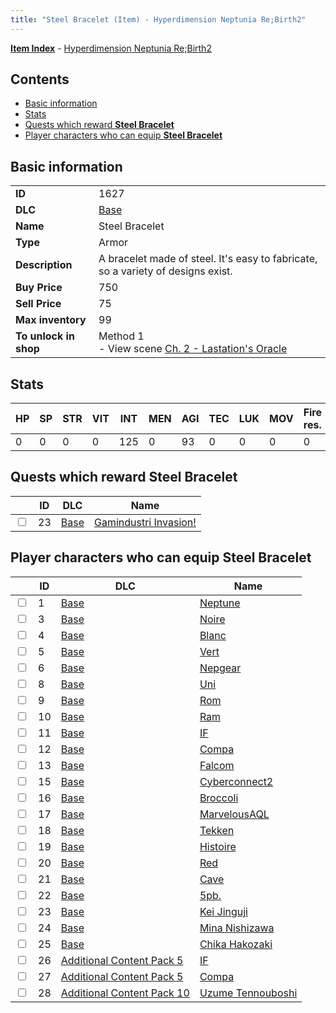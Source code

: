 ```yaml
---
title: "Steel Bracelet (Item) - Hyperdimension Neptunia Re;Birth2"
---
```


[**Item Index**](/neptunia/rb2/item/index.html) - [Hyperdimension Neptunia Re;Birth2](/neptunia/rb2)

## Contents

- [Basic information](#basic-information)
- [Stats](#stats)
- [Quests which reward **Steel Bracelet**](#quests-which-reward-steel-bracelet)
- [Player characters who can equip **Steel Bracelet**](#player-characters-who-can-equip-steel-bracelet)

## Basic information

|   |   |
| -- | -- |
| **ID** | 1627 |
| **DLC** | [Base](/neptunia/rb2/dlc/0-base.html) |
| **Name** | Steel Bracelet |
| **Type** | Armor |
| **Description** | A bracelet made of steel. It's easy to fabricate, so a variety of designs exist. |
| **Buy Price** | 750 |
| **Sell Price** | 75 |
| **Max inventory** | 99 |
| **To unlock in shop** | Method 1<br />- View scene [Ch. 2 - Lastation's Oracle](/neptunia/rb2/scene/0-108-ch-2-lastations-oracle.html) |

## Stats

| HP | SP | STR | VIT | INT | MEN | AGI | TEC | LUK | MOV | Fire res. | Ice res. | Wind res. | Lightning res. |
| -- | -- | --- | --- | --- | --- | --- | --- | --- | --- | --------- | -------- | --------- | -------------- |
| 0 | 0 | 0 | 0 | 125 | 0 | 93 | 0 | 0 | 0 | 0 | 0 | 0 | 0 |

## Quests which reward **Steel Bracelet**

|    | ID | DLC | Name |
| -- | -- | --- | ---- |
| <input type="checkbox" id="rb2-quest-0-23" class="trackbox" /> | 23 | [Base](/neptunia/rb2/dlc/0-base.html) | [Gamindustri Invasion!](/neptunia/rb2/quest/0-23-gamindustri-invasion.html) |

## Player characters who can equip **Steel Bracelet**

|    | ID | DLC | Name |
| -- | -- | --- | ---- |
| <input type="checkbox" id="rb2-player-0-1" class="trackbox" /> | 1 | [Base](/neptunia/rb2/dlc/0-base.html) | [Neptune](/neptunia/rb2/player/0-1-neptune.html) |
| <input type="checkbox" id="rb2-player-0-3" class="trackbox" /> | 3 | [Base](/neptunia/rb2/dlc/0-base.html) | [Noire](/neptunia/rb2/player/0-3-noire.html) |
| <input type="checkbox" id="rb2-player-0-4" class="trackbox" /> | 4 | [Base](/neptunia/rb2/dlc/0-base.html) | [Blanc](/neptunia/rb2/player/0-4-blanc.html) |
| <input type="checkbox" id="rb2-player-0-5" class="trackbox" /> | 5 | [Base](/neptunia/rb2/dlc/0-base.html) | [Vert](/neptunia/rb2/player/0-5-vert.html) |
| <input type="checkbox" id="rb2-player-0-6" class="trackbox" /> | 6 | [Base](/neptunia/rb2/dlc/0-base.html) | [Nepgear](/neptunia/rb2/player/0-6-nepgear.html) |
| <input type="checkbox" id="rb2-player-0-8" class="trackbox" /> | 8 | [Base](/neptunia/rb2/dlc/0-base.html) | [Uni](/neptunia/rb2/player/0-8-uni.html) |
| <input type="checkbox" id="rb2-player-0-9" class="trackbox" /> | 9 | [Base](/neptunia/rb2/dlc/0-base.html) | [Rom](/neptunia/rb2/player/0-9-rom.html) |
| <input type="checkbox" id="rb2-player-0-10" class="trackbox" /> | 10 | [Base](/neptunia/rb2/dlc/0-base.html) | [Ram](/neptunia/rb2/player/0-10-ram.html) |
| <input type="checkbox" id="rb2-player-0-11" class="trackbox" /> | 11 | [Base](/neptunia/rb2/dlc/0-base.html) | [IF](/neptunia/rb2/player/0-11-if.html) |
| <input type="checkbox" id="rb2-player-0-12" class="trackbox" /> | 12 | [Base](/neptunia/rb2/dlc/0-base.html) | [Compa](/neptunia/rb2/player/0-12-compa.html) |
| <input type="checkbox" id="rb2-player-0-13" class="trackbox" /> | 13 | [Base](/neptunia/rb2/dlc/0-base.html) | [Falcom](/neptunia/rb2/player/0-13-falcom.html) |
| <input type="checkbox" id="rb2-player-0-15" class="trackbox" /> | 15 | [Base](/neptunia/rb2/dlc/0-base.html) | [Cyberconnect2](/neptunia/rb2/player/0-15-cyberconnect2.html) |
| <input type="checkbox" id="rb2-player-0-16" class="trackbox" /> | 16 | [Base](/neptunia/rb2/dlc/0-base.html) | [Broccoli](/neptunia/rb2/player/0-16-broccoli.html) |
| <input type="checkbox" id="rb2-player-0-17" class="trackbox" /> | 17 | [Base](/neptunia/rb2/dlc/0-base.html) | [MarvelousAQL](/neptunia/rb2/player/0-17-marvelousaql.html) |
| <input type="checkbox" id="rb2-player-0-18" class="trackbox" /> | 18 | [Base](/neptunia/rb2/dlc/0-base.html) | [Tekken](/neptunia/rb2/player/0-18-tekken.html) |
| <input type="checkbox" id="rb2-player-0-19" class="trackbox" /> | 19 | [Base](/neptunia/rb2/dlc/0-base.html) | [Histoire](/neptunia/rb2/player/0-19-histoire.html) |
| <input type="checkbox" id="rb2-player-0-20" class="trackbox" /> | 20 | [Base](/neptunia/rb2/dlc/0-base.html) | [Red](/neptunia/rb2/player/0-20-red.html) |
| <input type="checkbox" id="rb2-player-0-21" class="trackbox" /> | 21 | [Base](/neptunia/rb2/dlc/0-base.html) | [Cave](/neptunia/rb2/player/0-21-cave.html) |
| <input type="checkbox" id="rb2-player-0-22" class="trackbox" /> | 22 | [Base](/neptunia/rb2/dlc/0-base.html) | [5pb.](/neptunia/rb2/player/0-22-5pb.html) |
| <input type="checkbox" id="rb2-player-0-23" class="trackbox" /> | 23 | [Base](/neptunia/rb2/dlc/0-base.html) | [Kei Jinguji](/neptunia/rb2/player/0-23-kei-jinguji.html) |
| <input type="checkbox" id="rb2-player-0-24" class="trackbox" /> | 24 | [Base](/neptunia/rb2/dlc/0-base.html) | [Mina Nishizawa](/neptunia/rb2/player/0-24-mina-nishizawa.html) |
| <input type="checkbox" id="rb2-player-0-25" class="trackbox" /> | 25 | [Base](/neptunia/rb2/dlc/0-base.html) | [Chika Hakozaki](/neptunia/rb2/player/0-25-chika-hakozaki.html) |
| <input type="checkbox" id="rb2-player-13-26" class="trackbox" /> | 26 | [Additional Content Pack 5](/neptunia/rb2/dlc/13-pack5.html) | [IF](/neptunia/rb2/player/13-26-if.html) |
| <input type="checkbox" id="rb2-player-13-27" class="trackbox" /> | 27 | [Additional Content Pack 5](/neptunia/rb2/dlc/13-pack5.html) | [Compa](/neptunia/rb2/player/13-27-compa.html) |
| <input type="checkbox" id="rb2-player-18-28" class="trackbox" /> | 28 | [Additional Content Pack 10](/neptunia/rb2/dlc/18-pack10.html) | [Uzume Tennouboshi](/neptunia/rb2/player/18-28-uzume-tennouboshi.html) |
